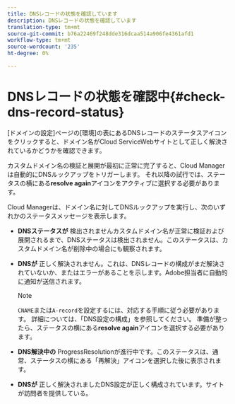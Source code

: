 ```yaml
---
title: DNSレコードの状態を確認しています
description: DNSレコードの状態を確認しています
translation-type: tm+mt
source-git-commit: b76a22469f248dde316dcaa514a906fe4361afd1
workflow-type: tm+mt
source-wordcount: '235'
ht-degree: 0%

---
```



# DNSレコードの状態を確認中{#check-dns-record-status}

[ドメインの設定]ページの[環境]の表にあるDNSレコードのステータスアイコンをクリックすると、ドメイン名がCloud ServiceWebサイトとして正しく解決されているかどうかを確認できます。

カスタムドメイン名の検証と展開が最初に正常に完了すると、Cloud Managerは自動的にDNSルックアップをトリガーします。 それ以降の試行では、ステータスの横にある&#x200B;**resolve again**&#x200B;アイコンをアクティブに選択する必要があります。

Cloud Managerは、ドメイン名に対してDNSルックアップを実行し、次のいずれかのステータスメッセージを表示します。

* **DNSステータスが**
検出されませんカスタムドメイン名が正常に検証および展開されるまで、DNSステータスは検出されません。このステータスは、カスタムドメイン名が削除中の場合にも観察されます。

* **DNSが**
正しく解決されません。これは、DNSレコードの構成がまだ解決されていないか、またはエラーがあることを示します。Adobe担当者に自動的に通知が送信されます。

   >[!NOTE]
   >`CNAME`または`A-record`を設定するには、対応する手順に従う必要があります。 詳細については、「DNS設定の構成」を参照してください。 準備が整ったら、ステータスの横にある&#x200B;**resolve again**&#x200B;アイコンを選択する必要があります。

* **DNS解決中の**
ProgressResolutionが進行中です。このステータスは、通常、ステータスの横にある「再解決」アイコンを選択した後に表示されます。

* **DNSが**
正しく解決されましたDNS設定が正しく構成されています。サイトが訪問者を提供している。
